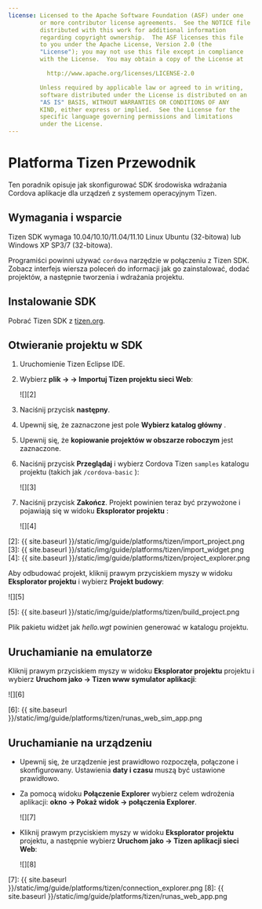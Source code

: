 ```yaml
---
license: Licensed to the Apache Software Foundation (ASF) under one
         or more contributor license agreements.  See the NOTICE file
         distributed with this work for additional information
         regarding copyright ownership.  The ASF licenses this file
         to you under the Apache License, Version 2.0 (the
         "License"); you may not use this file except in compliance
         with the License.  You may obtain a copy of the License at

           http://www.apache.org/licenses/LICENSE-2.0

         Unless required by applicable law or agreed to in writing,
         software distributed under the License is distributed on an
         "AS IS" BASIS, WITHOUT WARRANTIES OR CONDITIONS OF ANY
         KIND, either express or implied.  See the License for the
         specific language governing permissions and limitations
         under the License.
---
```


# Platforma Tizen Przewodnik

Ten poradnik opisuje jak skonfigurować SDK środowiska wdrażania Cordova aplikacje dla urządzeń z systemem operacyjnym Tizen.

## Wymagania i wsparcie

Tizen SDK wymaga 10.04/10.10/11.04/11.10 Linux Ubuntu (32-bitowa) lub Windows XP SP3/7 (32-bitowa).

Programiści powinni używać `cordova` narzędzie w połączeniu z Tizen SDK. Zobacz interfejs wiersza poleceń do informacji jak go zainstalować, dodać projektów, a następnie tworzenia i wdrażania projektu.

## Instalowanie SDK

Pobrać Tizen SDK z [tizen.org][1].

 [1]: https://developer.tizen.org/sdk

<!--

- (optional) Install Tizen Cordova template projects: copy the
  `/templates` directory content into the Tizen Eclipse IDE web
  templates directory (e.g.:
  `/home/my_username/tizen-sdk/IDE/Templates/web`).

- __Method #2: Use Tizen Eclipse IDE Cordova Tizen project templates__
    - Launch Tizen Eclipse IDE
    - Select  __File &rarr; New &rarr; Tizen Web Project__
    - Select __User Template__ and __User defined__ items
    - Select one of the Tizen Cordova template (e.g.: __CordovaBasicTemplate__)
    - Fill the __Project name__ and its target __Location__

    ![](img/guide/platforms/tizen/project_template.png)

    - Click __Finish__

    ![](img/guide/platforms/tizen/project_explorer.png)

    - Your project should now appear in the __Project Explorer__ view

-->

## Otwieranie projektu w SDK

1.  Uruchomienie Tizen Eclipse IDE.

2.  Wybierz **plik → → Importuj Tizen projektu sieci Web**:

    ![][2]

3.  Naciśnij przycisk **następny**.

4.  Upewnij się, że zaznaczone jest pole **Wybierz katalog główny** .

5.  Upewnij się, że **kopiowanie projektów w obszarze roboczym** jest zaznaczone.

6.  Naciśnij przycisk **Przeglądaj** i wybierz Cordova Tizen `samples` katalogu projektu (takich jak `/cordova-basic` ):

    ![][3]

7.  Naciśnij przycisk **Zakończ**. Projekt powinien teraz być przywożone i pojawiają się w widoku **Eksplorator projektu** :

    ![][4]

 [2]: {{ site.baseurl }}/static/img/guide/platforms/tizen/import_project.png
 [3]: {{ site.baseurl }}/static/img/guide/platforms/tizen/import_widget.png
 [4]: {{ site.baseurl }}/static/img/guide/platforms/tizen/project_explorer.png

Aby odbudować projekt, kliknij prawym przyciskiem myszy w widoku **Eksplorator projektu** i wybierz **Projekt budowy**:

![][5]

 [5]: {{ site.baseurl }}/static/img/guide/platforms/tizen/build_project.png

Plik pakietu widżet jak *hello.wgt* powinien generować w katalogu projektu.

## Uruchamianie na emulatorze

Kliknij prawym przyciskiem myszy w widoku **Eksplorator projektu** projektu i wybierz **Uruchom jako → Tizen www symulator aplikacji**:

![][6]

 [6]: {{ site.baseurl }}/static/img/guide/platforms/tizen/runas_web_sim_app.png

## Uruchamianie na urządzeniu

*   Upewnij się, że urządzenie jest prawidłowo rozpoczęła, połączone i skonfigurowany. Ustawienia **daty i czasu** muszą być ustawione prawidłowo.

*   Za pomocą widoku **Połączenie Explorer** wybierz celem wdrożenia aplikacji: **okno → Pokaż widok → połączenia Explorer**.

    ![][7]

*   Kliknij prawym przyciskiem myszy w widoku **Eksplorator projektu** projektu, a następnie wybierz **Uruchom jako → Tizen aplikacji sieci Web**:

    ![][8]

 [7]: {{ site.baseurl }}/static/img/guide/platforms/tizen/connection_explorer.png
 [8]: {{ site.baseurl }}/static/img/guide/platforms/tizen/runas_web_app.png
